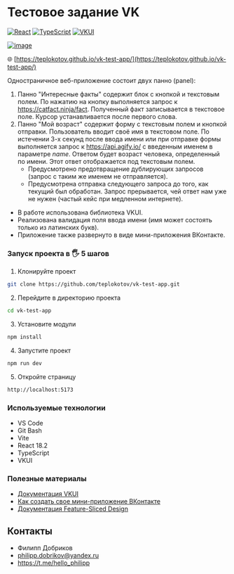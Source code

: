 # Тестовое задание VK
[![React](https://img.shields.io/badge/react-%2320232a.svg?style=for-the-badge&logo=react&logoColor=%2361DAFB)](https://react.dev/)
[![TypeScript](https://img.shields.io/badge/typescript-%23007ACC.svg?style=for-the-badge&logo=typescript&logoColor=white)](https://www.typescriptlang.org/)
[![VKUI](https://img.shields.io/badge/vkui-%23007ACC.svg?style=for-the-badge&logo=vkui&logoColor=white)](https://vkcom.github.io/VKUI/)

[![image](https://github.com/teplokotov/vk-test-app/assets/118915923/65d30fd6-ec08-409c-9b04-e88db24c278b)](https://teplokotov.github.io/is-test-app/)

🌐 [https://teplokotov.github.io/vk-test-app/](https://teplokotov.github.io/vk-test-app/)

Одностраничное веб-приложение состоит двух панно (panel):

<ol>
	<li>Панно "Интересные факты" содержит блок с кнопкой и текстовым полем. По нажатию на кнопку выполняется запрос к <a href="https://catfact.ninja/fact" target="_blank">https://catfact.ninja/fact</a>. Полученный факт записывается в текстовое поле. Курсор устанавливается после первого слова.</li>
	<li>Панно "Мой возраст" содержит форму с текстовым полем и кнопкой отправки. Пользователь вводит своё имя в текстовом поле. По истечении 3-х секунд после ввода имени или при отправке формы выполняется запрос к <a href="https://api.agify.io/" target="_blank">https://api.agify.io/</a> с введенным именем в параметре <em>name</em>. Ответом будет возраст человека, определенный по имени. Этот ответ отображается под текстовым полем.<br>
	<ul>
		<li>Предусмотрено предотвращение дублирующих запросов (запрос с таким же именем не отправляется).</li>
		<li>Предусмотрена отправка следующего запроса до того, как текущий был обработан. Запрос прерывается, чей ответ нам уже не нужен (частый кейс при медленном интернете).</li>
	</ul>
	</li>
</ol>

<ul>
	<li>В работе использована библиотека VKUI.</li>
	<li>Реализована валидация поля ввода имени (имя может состоять только из латинских букв).</li>
	<li>Приложение также развернуто в виде мини-приложения ВКонтакте.</li>
</ul>

### Запуск проекта в 🖐 5 шагов
1. Клонируйте проект
```bash
git clone https://github.com/teplokotov/vk-test-app.git
```
2. Перейдите в директорию проекта
```bash
cd vk-test-app
```
3. Установите модули
```bash
npm install
```
4. Запустите проект
```bash
npm run dev
```
5. Откройте страницу
```bash
http://localhost:5173
```

### Используемые технологии
- VS Code
- Git Bash
- Vite
- React 18.2
- TypeScript
- VKUI

### Полезные материалы

- <a href="https://vkcom.github.io/VKUI/">Документация VKUI</a>
- <a href="https://dev.vk.com/ru/mini-apps/getting-started">Как создать свое мини-приложение ВКонтакте</a>
- <a href="https://feature-sliced.design/ru/">Документация Feature-Sliced Design</a>

## Контакты
- Филипп Добриков
- philipp.dobrikov@yandex.ru
- https://t.me/hello_philipp
